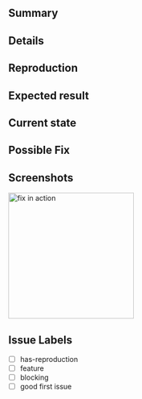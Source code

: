 ## Summary

<!--- Sum up what this issue is about -->

## Details

<!--- Provide detailed information about the issue, the more specific you are, the better -->

## Reproduction

<!--- Provide steps for reproduction, if relevant, provide a link to a minimal sample project -->

## Expected result

<!--- Explain what the behavior after fixing this issue should be like -->

## Current state

<!--- Describe the incorrect behavior you are encountering -->

## Possible Fix

<!--- If you have any suggestions or ideas about the reason for this bug, mention them here -->

## Screenshots

<!--- If relevant, include screenshots or videos, especially useful with UI bugs / suggestions -->

<img width="250" alt="fix in action" src="https://media.makeameme.org/created/yes-it-works.jpg">

## Issue Labels

<!--- While not necessary, you can help organize our issues by labeling this issue when you open it.  To add a label automatically, simply [x] mark the appropriate box below: -->

- [ ] has-reproduction
- [ ] feature
- [ ] blocking
- [ ] good first issue

<!--- To add a label not listed above, simply place `/label another-label-name` on a line by itself. -->